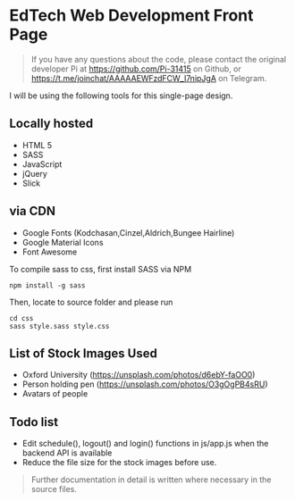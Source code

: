 # EdTech Web Development Front Page

>If you have any questions about the code, please contact the original developer Pi at https://github.com/Pi-31415 on Github, or https://t.me/joinchat/AAAAAEWFzdFCW_I7nipJgA on Telegram.

I will be using the following tools for this single-page design.

## Locally hosted

* HTML 5
* SASS
* JavaScript
* jQuery
* Slick

## via CDN
* Google Fonts (Kodchasan,Cinzel,Aldrich,Bungee Hairline)
* Google Material Icons
* Font Awesome

To compile sass to css, first install SASS via NPM

```
npm install -g sass
```

Then, locate to source folder and please run

```
cd css
sass style.sass style.css
```

## List of Stock Images Used

* Oxford University (https://unsplash.com/photos/d6ebY-faOO0)
* Person holding pen (https://unsplash.com/photos/O3gOgPB4sRU)
* Avatars of people

## Todo list

* Edit schedule(), logout() and login() functions in js/app.js when the backend API is available
* Reduce the file size for the stock images before use.

>Further documentation in detail is written where necessary in the source files.
